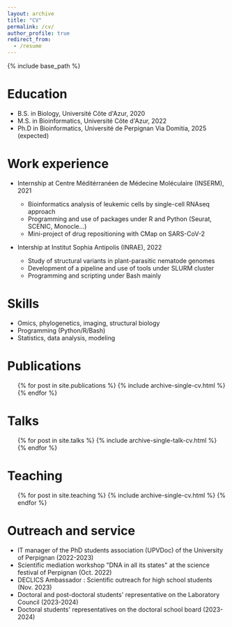 ```yaml
---
layout: archive
title: "CV"
permalink: /cv/
author_profile: true
redirect_from:
  - /resume
---
```


{% include base_path %}

Education
======
* B.S. in Biology, Université Côte d'Azur, 2020
* M.S. in Bioinformatics, Université Côte d'Azur, 2022
* Ph.D in Bioinformatics, Université de Perpignan Via Domitia, 2025 (expected)

Work experience
======
* Internship at Centre Méditérranéen de Médecine Moléculaire (INSERM), 2021
  * Bioinformatics analysis of leukemic cells by single-cell RNAseq approach
  * Programming and use of packages under R and Python (Seurat, SCENIC, Monocle...)
  * Mini-project of drug repositioning with CMap on SARS-CoV-2

* Intership at Institut Sophia Antipolis (INRAE), 2022
  * Study of structural variants in plant-parasitic nematode genomes
  * Development of a pipeline and use of tools under SLURM cluster
  * Programming and scripting under Bash mainly

Skills
======
* Omics, phylogenetics, imaging, structural biology
* Programming (Python/R/Bash)
* Statistics, data analysis, modeling

Publications
======
  <ul>{% for post in site.publications %}
    {% include archive-single-cv.html %}
  {% endfor %}</ul>
  
Talks
======
  <ul>{% for post in site.talks %}
    {% include archive-single-talk-cv.html %}
  {% endfor %}</ul>
  
Teaching
======
  <ul>{% for post in site.teaching %}
    {% include archive-single-cv.html %}
  {% endfor %}</ul>
  
Outreach and service
======
* IT manager of the PhD students association (UPVDoc) of the University of Perpignan (2022-2023)
* Scientific mediation workshop "DNA in all its states" at the science festival of Perpignan (Oct. 2022)
* DECLICS Ambassador : Scientific outreach for high school students (Nov. 2023)
* Doctoral and post-doctoral students' representative on the Laboratory Council (2023-2024)
* Doctoral students' representatives on the doctoral school board (2023-2024)
